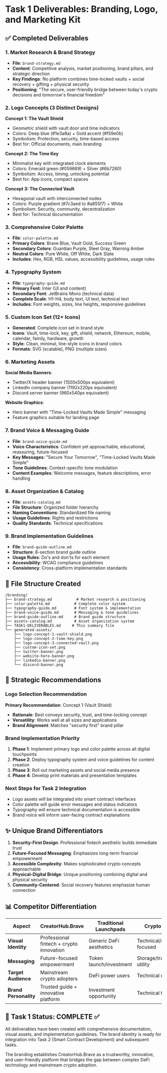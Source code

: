 # Task 1 Deliverables: Branding, Logo, and Marketing Kit

## ✅ Completed Deliverables

### 1. Market Research & Brand Strategy
- **File**: `brand-strategy.md`
- **Content**: Competitive analysis, market positioning, brand pillars, and strategic direction
- **Key Findings**: No platform combines time-locked vaults + social recovery + gifting + physical security
- **Positioning**: "The secure, user-friendly bridge between today's crypto decisions and tomorrow's financial freedom"

### 2. Logo Concepts (3 Distinct Designs)
**Concept 1: The Vault Shield**
- Geometric shield with vault door and time indicators
- Colors: Deep blue (#1e3a8a) + Gold accent (#f59e0b)
- Symbolism: Protection, security, time-based access
- Best for: Official documents, main branding

**Concept 2: The Time Key**
- Minimalist key with integrated clock elements
- Colors: Emerald green (#059669) + Silver (#6b7280)
- Symbolism: Access, timing, unlocking potential
- Best for: App icons, compact spaces

**Concept 3: The Connected Vault**
- Hexagonal vault with interconnected nodes
- Colors: Purple gradient (#7c3aed to #a855f7) + White
- Symbolism: Security, community, decentralization
- Best for: Technical documentation

### 3. Comprehensive Color Palette
- **File**: `color-palette.md`
- **Primary Colors**: Brave Blue, Vault Gold, Success Green
- **Secondary Colors**: Guardian Purple, Steel Gray, Warning Amber  
- **Neutral Colors**: Pure White, Off White, Dark Slate
- **Includes**: Hex, RGB, HSL values, accessibility guidelines, usage rules

### 4. Typography System
- **File**: `typography-guide.md`
- **Primary Font**: Inter (UI and content)
- **Secondary Font**: JetBrains Mono (technical data)
- **Complete Scale**: H1-H4, body text, UI text, technical text
- **Includes**: Font weights, sizes, line heights, responsive guidelines

### 5. Custom Icon Set (12+ Icons)
- **Generated**: Complete icon set in brand style
- **Icons**: Vault, time-lock, key, gift, shield, network, Ethereum, mobile, calendar, family, hardware, growth
- **Style**: Clean, minimal, line-style icons in brand colors
- **Formats**: SVG (scalable), PNG (multiple sizes)

### 6. Marketing Assets
**Social Media Banners**:
- Twitter/X header banner (1500x500px equivalent)
- LinkedIn company banner (1192x220px equivalent) 
- Discord server banner (960x540px equivalent)

**Website Graphics**:
- Hero banner with "Time-Locked Vaults Made Simple" messaging
- Feature graphics suitable for landing page

### 7. Brand Voice & Messaging Guide
- **File**: `brand-voice-guide.md`
- **Voice Characteristics**: Confident yet approachable, educational, reassuring, future-focused
- **Key Messages**: "Secure Your Tomorrow", "Time-Locked Vaults Made Simple"
- **Tone Guidelines**: Context-specific tone modulation
- **Content Examples**: Welcome messages, feature descriptions, error handling

### 8. Asset Organization & Catalog
- **File**: `assets-catalog.md`
- **File Structure**: Organized folder hierarchy
- **Naming Conventions**: Standardized file naming
- **Usage Guidelines**: Rights and restrictions
- **Quality Standards**: Technical specifications

### 9. Brand Implementation Guidelines
- **File**: `brand-guide-outline.md`
- **Structure**: 8-section brand guide outline
- **Usage Rules**: Do's and don'ts for each element
- **Accessibility**: WCAG compliance guidelines
- **Consistency**: Cross-platform implementation standards

## 📁 File Structure Created

```
/branding/
├── brand-strategy.md           # Market research & positioning
├── color-palette.md           # Complete color system
├── typography-guide.md        # Font system & implementation
├── brand-voice-guide.md       # Messaging & tone guidelines
├── brand-guide-outline.md     # Brand guide structure
├── assets-catalog.md          # Asset organization system
├── TASK1-DELIVERABLES.md     # This summary file
└── generated-assets/
    ├── logo-concept-1-vault-shield.png
    ├── logo-concept-2-time-key.png
    ├── logo-concept-3-connected-vault.png
    ├── custom-icon-set.png
    ├── twitter-banner.png
    ├── website-hero-banner.png
    ├── linkedin-banner.png
    └── discord-banner.png
```

## 🎯 Strategic Recommendations

### Logo Selection Recommendation
**Primary Recommendation**: Concept 1 (Vault Shield)
- **Rationale**: Best conveys security, trust, and time-locking concept
- **Versatility**: Works well at all sizes and applications
- **Brand Alignment**: Matches "security first" brand pillar

### Brand Implementation Priority
1. **Phase 1**: Implement primary logo and color palette across all digital touchpoints
2. **Phase 2**: Deploy typography system and voice guidelines for content creation
3. **Phase 3**: Roll out marketing assets and social media presence
4. **Phase 4**: Develop print materials and presentation templates

### Next Steps for Task 2 Integration
- Logo assets will be integrated into smart contract interfaces
- Color palette will guide error messages and status indicators
- Typography will ensure technical documentation is accessible
- Brand voice will inform user-facing contract explanations

## ✨ Unique Brand Differentiators

1. **Security-First Design**: Professional fintech aesthetic builds immediate trust
2. **Future-Focused Messaging**: Emphasizes long-term financial empowerment
3. **Accessible Complexity**: Makes sophisticated crypto concepts approachable
4. **Physical-Digital Bridge**: Unique positioning combining digital and physical security
5. **Community-Centered**: Social recovery features emphasize human connection

## 📊 Competitor Differentiation

| Aspect | CreatorHub.Brave | Traditional Launchpads | Crypto Wallets |
|--------|------------------|----------------------|----------------|
| **Visual Identity** | Professional fintech + crypto innovation | Generic DeFi aesthetics | Technical/developer-focused |
| **Messaging** | Future-focused empowerment | Token launch/investment | Storage/transaction utility |
| **Target Audience** | Mainstream crypto adopters | DeFi power users | Technical users |
| **Brand Personality** | Trusted guide + innovative platform | Investment opportunity | Technical tool |

## 🔄 Task 1 Status: **COMPLETE** ✅

All deliverables have been created with comprehensive documentation, visual assets, and implementation guidelines. The brand identity is ready for integration into Task 2 (Smart Contract Development) and subsequent tasks.

The branding establishes CreatorHub.Brave as a trustworthy, innovative, and user-friendly platform that bridges the gap between complex DeFi technology and mainstream crypto adoption.